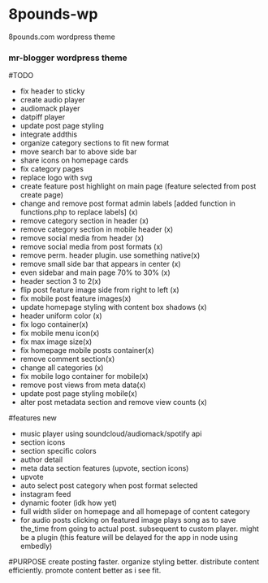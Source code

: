 # 8pounds-wp
8pounds.com wordpress theme

### mr-blogger wordpress theme

#TODO
- fix header to sticky
- create audio player
- audiomack player
- datpiff player
- update post page styling
- integrate addthis
- organize category sections to fit new format
- move search bar to above side bar
- share icons on homepage cards
- fix category pages
- replace logo with svg
- create feature post highlight on main page (feature selected from post create page)
- change and remove post format admin labels [added function in functions.php to replace labels] (x)
- remove category section in header (x)
- remove category section in mobile header (x)
- remove social media from header (x)
- remove social media from post formats (x)
- remove perm. header plugin. use something native(x)
- remove small side bar that appears in center (x)
- even sidebar and main page 70% to 30% (x)
- header section 3 to 2(x)
- flip post feature image side from right to left (x)
- fix mobile post feature images(x)
- update homepage styling with content box shadows (x)
- header uniform color (x)
- fix logo container(x)
- fix mobile menu icon(x)
- fix max image size(x)
- fix homepage mobile posts container(x)
- remove comment section(x)
- change all categories (x)
- fix mobile logo container for mobile(x)
- remove post views from meta data(x)
- update post page styling mobile(x)
- alter post metadata section and remove view counts (x)







#features new
- music player using soundcloud/audiomack/spotify api
- section icons
- section specific colors
- author detail
- meta data section features (upvote, section icons)
- upvote
- auto select post category when post format selected
- instagram feed
- dynamic footer (idk how yet)
- full width slider on homepage and all homepage of content category
- for audio posts clicking on featured image plays song as to save the_time
from going to actual post. subsequent to custom player. might be a plugin (this feature will be delayed for the app in node using embedly)


#PURPOSE
create posting faster.
organize styling better.
distribute content efficiently.
promote content better as i see fit.
